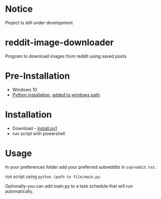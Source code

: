 # Notice
Project is still under development

# reddit-image-downloader
Program to download images from reddit using saved posts 

# Pre-Installation
* Windows 10 
* [Python installation](https://www.tutorialspoint.com/how-to-install-python-in-windows), [added to windows path](https://datatofish.com/add-python-to-windows-path/)


# Installation
* Download - [install.ps1](https://github.com/RA341/reddit-image-downloader/releases/download/v1.0.0/install.ps1)
* run script with powershell


# Usage
In your preferences folder add your preferred subreddits in ```subreddit.txt```.

run script using ```python (path to file)main.py```.

Optionally-you can add main.py to a task schedule that will run automatically.
